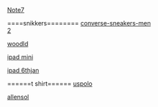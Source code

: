  [Note7](https://www.flipkart.com/redmi-note-7-pro-space-black-64-gb/p/itmfegkx2gufuzhp?pid=MOBFDXZ36Y4DJBGM&srno=s_1_1&otracker=AS_QueryStore_OrganicAutoSuggest_0_7&otracker1=AS_QueryStore_OrganicAutoSuggest_0_7&lid=LSTMOBFDXZ36Y4DJBGMQF27GZ&fm=SEARCH&iid=406ed0aa-b89f-432e-9e7c-0f70ba375438.MOBFDXZ36Y4DJBGM.SEARCH&ssid=4b2cujqmdc0000001558105964582&qH=5765dcc53fb38c05)
 
 ====snikkers========
 [converse-sneakers-men](https://www.flipkart.com/converse-sneakers-men/p/itmf3xsfmbdtxgmu?pid=SHOEWXAS84HJ98KA&lid=LSTSHOEWXAS84HJ98KAHFRWXC&marketplace=FLIPKART&srno=b_1_11&otracker=nmenu_sub_Men_0_Casual%20Shoes&fm=SEARCH&iid=57e19160-0562-4f15-b71b-490579b6d482.SHOEWXAS84HJ98KA.SEARCH&ppt=StoreBrowse&ppn=Store) <br>
 [2](https://www.flipkart.com/sparx-sd0323g-canvas-shoes-men/p/itmfafydtzcu8d6h?pid=SHOEZURK7QQWTAGT&lid=LSTSHOEZURK7QQWTAGTBDEAX3&marketplace=FLIPKART&srno=b_1_7&otracker=nmenu_sub_Men_0_Casual%20Shoes&fm=SEARCH&iid=76466daa-728a-4061-b161-4561e41821c1.SHOEZURK7QQWTAGT.SEARCH&ppt=StoreBrowse&ppn=Store&ssid=lpvvf51hzk0000001558106099637) <br>
 
 [woodld](https://www.flipkart.com/woodland-corporate-casuals-men/p/itmferm68gbywyhq?pid=SHOFERM6C83XHCHZ&lid=LSTSHOFERM6C83XHCHZKJGFOA&marketplace=FLIPKART&srno=b_1_10&otracker=nmenu_sub_Men_0_Casual%20Shoes&fm=SEARCH&iid=ca886719-257e-432e-80be-77d899860a01.SHOFERM6C83XHCHZ.SEARCH&ppt=StoreBrowse&ppn=Store) <br>
 
 [ipad mini](https://www.flipkart.com/apple-ipad-mini-2019-64-gb-7-9-inch-wi-fi-only-space-grey/p/itmfetm4fcdydqdj?pid=TABFETM4SBBN6A5Z&srno=b_1_6&otracker=nmenu_sub_Electronics_0_Apple%20iPads&lid=LSTTABFETM4SBBN6A5Z4E18K0&fm=SEARCH&iid=89c8ebca-974f-4014-b55e-c71272c02a4b.TABFETM4SBBN6A5Z.SEARCH&ppt=StoreBrowse&ppn=Store&ssid=hmlosv6aog0000001558106586766) <br>
 
 [ipad 6thjan](https://www.flipkart.com/apple-ipad-6th-gen-32-gb-9-7-inch-wi-fi-only-space-grey/p/itmf455ethmxagzn?pid=TABF455EVUJEWUMZ&srno=b_1_1&otracker=nmenu_sub_Electronics_0_Apple%20iPads&lid=LSTTABF455EVUJEWUMZB0VQHG&fm=SEARCH&iid=77ccc3f4-f5f2-4a5d-b659-5dd4199663e9.TABF455EVUJEWUMZ.SEARCH&ppt=StoreBrowse&ppn=Store&ssid=hmlosv6aog0000001558106586766) <br>
 
 
======t shirt======
[uspolo](https://www.flipkart.com/u-s-polo-assn-solid-men-neck-maroon-t-shirt/p/itmf8fk2r34ecqdm?pid=TSHF8FJRTCM2PEXH&lid=LSTTSHF8FJRTCM2PEXHGX4QI7&marketplace=FLIPKART&srno=b_1_18&otracker=nmenu_sub_Men_0_T-Shirts&fm=SEARCH&iid=916f929b-e954-47e0-b65a-4a47a3df923f.TSHF8FJRTCM2PEXH.SEARCH&ppt=StoreBrowse&ppn=Store&ssid=9b6ezu4ni80000001558106687214)<br>

[allensol](https://www.flipkart.com/allen-solly-jeans-solid-men-polo-neck-maroon-t-shirt/p/itmfanm7qycdgnur?pid=TSHF89DEPATYSKH3&lid=LSTTSHF89DEPATYSKH3OVF7JL&marketplace=FLIPKART&srno=b_1_36&otracker=nmenu_sub_Men_0_T-Shirts&fm=SEARCH&iid=e4f0ea73-e760-4d4d-a9e9-8591ee1e7e3d.TSHF89DEPATYSKH3.SEARCH&ppt=StoreBrowse&ppn=Store&ssid=9b6ezu4ni80000001558106687214) <br>

